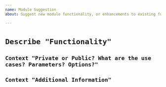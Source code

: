 ```yaml
---
name: Module Suggestion
about: Suggest new module functionality, or enhancements to existing functionality.

---
```


# `Describe "Functionality"`

<!-- A clear and concise description of the functionality, module commands, parameters, etc.,  you're suggesting. -->

## `Context "Private or Public? What are the use cases? Parameters? Options?"`

<!-- Define the potential use cases of the suggested commands or functionality. -->

## `Context "Additional Information"`

<!-- Add any other context or references you think would be helpful (existing unit tests, documentation, etc.) -->
